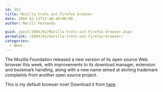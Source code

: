 ```yaml
---
id: 352
title: Mozilla trots out Firefox browser
date: 2004-02-11T13:48:40+00:00
author: Merill Fernando

guid: /post/2004/02/Mozilla-trots-out-Firefox-browser.aspx
permalink: /2004/02/mozilla-trots-out-firefox-browser/
categories:
  - News
---
```

<body xmlns="http://www.w3.org/1999/xhtml">
    <div class="Section1">
        <p class="MsoNormal">
            The Mozilla Foundation released a new version of its open source Web browser this
            week, with improvements to its download manager, extension and bookmark handling,
            along with a new name aimed at skirting trademark complaints from another open source
            project.
        </p>
        <p class="MsoNormal">
            This is my default browser now! Download it from <a href="http://www.mozilla.org/">here</a>.
        </p>
    </div>
</body>